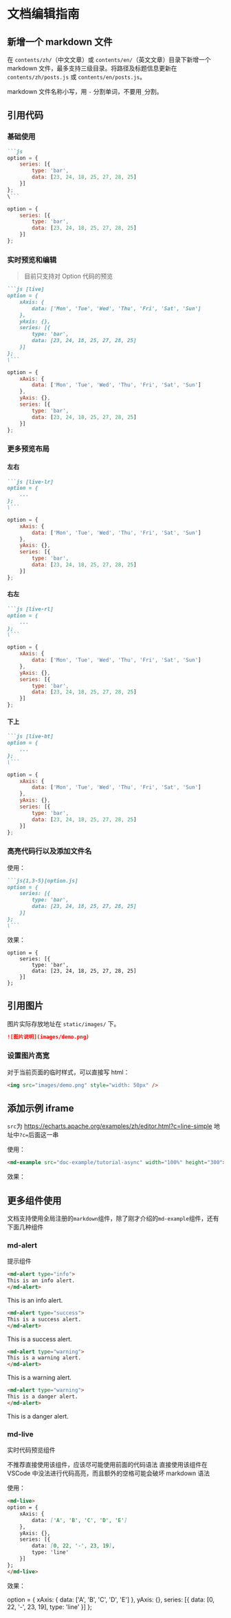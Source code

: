 # 文档编辑指南

## 新增一个 markdown 文件

在 `contents/zh/`（中文文章）或 `contents/en/`（英文文章）目录下新增一个 markdown 文件，最多支持三级目录。将路径及标题信息更新在 `contents/zh/posts.js` 或 `contents/en/posts.js`。

markdown 文件名称小写，用 `-` 分割单词，不要用`_`分割。

## 引用代码

### 基础使用

```markdown
```js
option = {
    series: [{
        type: 'bar',
        data: [23, 24, 18, 25, 27, 28, 25]
    }]
};
\```
```

```js
option = {
    series: [{
        type: 'bar',
        data: [23, 24, 18, 25, 27, 28, 25]
    }]
};
```

### 实时预览和编辑

> 目前只支持对 Option 代码的预览

```markdown
```js [live]
option = {
    xAxis: {
        data: ['Mon', 'Tue', 'Wed', 'Thu', 'Fri', 'Sat', 'Sun']
    },
    yAxis: {},
    series: [{
        type: 'bar',
        data: [23, 24, 18, 25, 27, 28, 25]
    }]
};
\```
```

```js [live]
option = {
    xAxis: {
        data: ['Mon', 'Tue', 'Wed', 'Thu', 'Fri', 'Sat', 'Sun']
    },
    yAxis: {},
    series: [{
        type: 'bar',
        data: [23, 24, 18, 25, 27, 28, 25]
    }]
};
```

### 更多预览布局
#### 左右

```markdown
```js [live-lr]
option = {
    ...
};
\```
```

```js [live-lr]
option = {
    xAxis: {
        data: ['Mon', 'Tue', 'Wed', 'Thu', 'Fri', 'Sat', 'Sun']
    },
    yAxis: {},
    series: [{
        type: 'bar',
        data: [23, 24, 18, 25, 27, 28, 25]
    }]
};
```
#### 右左

```markdown
```js [live-rl]
option = {
    ...
};
\```
```

```js [live-rl]
option = {
    xAxis: {
        data: ['Mon', 'Tue', 'Wed', 'Thu', 'Fri', 'Sat', 'Sun']
    },
    yAxis: {},
    series: [{
        type: 'bar',
        data: [23, 24, 18, 25, 27, 28, 25]
    }]
};
```

#### 下上

```markdown
```js [live-bt]
option = {
    ...
};
\```
```

```js [live-bt]
option = {
    xAxis: {
        data: ['Mon', 'Tue', 'Wed', 'Thu', 'Fri', 'Sat', 'Sun']
    },
    yAxis: {},
    series: [{
        type: 'bar',
        data: [23, 24, 18, 25, 27, 28, 25]
    }]
};
```

### 高亮代码行以及添加文件名

使用：
```markdown
```js{1,3-5}[option.js]
option = {
    series: [{
        type: 'bar',
        data: [23, 24, 18, 25, 27, 28, 25]
    }]
};
\```
```

效果：
```js{1,3-5}[option.js]
option = {
    series: [{
        type: 'bar',
        data: [23, 24, 18, 25, 27, 28, 25]
    }]
};
```


## 引用图片

图片实际存放地址在 `static/images/` 下。

```markdown
![图片说明](images/demo.png)
```

### 设置图片高宽

对于当前页面的临时样式，可以直接写 html：

```markdown
<img src="images/demo.png" style="width: 50px" />
```


## 添加示例 iframe

`src`为 https://echarts.apache.org/examples/zh/editor.html?c=line-simple 地址中`?c=`后面这一串

使用：
```markdown
<md-example src="doc-example/tutorial-async" width="100%" height="300"></md-example>
```

效果：
<md-example src="doc-example/tutorial-async" width="100%" height="300"></md-example>


## 更多组件使用

文档支持使用全局注册的`markdown`组件，除了刚才介绍的`md-example`组件，还有下面几种组件


### md-alert

提示组件

```markdown
<md-alert type="info">
This is an info alert.
</md-alert>
```

<md-alert type="info">
This is an info alert.
</md-alert>

```markdown
<md-alert type="success">
This is a success alert.
</md-alert>
```
<md-alert type="success">
This is a success alert.
</md-alert>

```markdown
<md-alert type="warning">
This is a warning alert.
</md-alert>
```

<md-alert type="warning">
This is a warning alert.
</md-alert>

```markdown
<md-alert type="warning">
This is a danger alert.
</md-alert>
```

<md-alert type="danger">
This is a danger alert.
</md-alert>


### md-live

实时代码预览组件

<md-alert type="danger">
不推荐直接使用该组件，应该尽可能使用前面的代码语法
直接使用该组件在 VSCode 中没法进行代码高亮，而且额外的空格可能会破坏 markdown 语法
</md-alert>

使用：

```markdown
<md-live>
option = {
    xAxis: {
        data: ['A', 'B', 'C', 'D', 'E']
    },
    yAxis: {},
    series: [{
        data: [0, 22, '-', 23, 19],
        type: 'line'
    }]
};
</md-live>
```

效果：

<md-live>
option = {
    xAxis: {
        data: ['A', 'B', 'C', 'D', 'E']
    },
    yAxis: {},
    series: [{
        data: [0, 22, '-', 23, 19],
        type: 'line'
    }]
};
</md-live>
